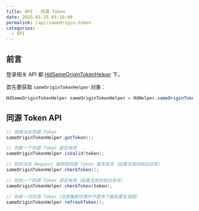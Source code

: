```yaml
---
title: API - 同源 Token
date: 2025-01-25 05:10:00
permalink: /api/sameOrigin-token
categories:
  - API
---
```



## 前言

登录相关 API 都 [HdSameOriginTokenHelper](https://github.com/Kele-Bingtang/hd-security/tree/master/hd-security-core/src/main/java/cn/youngkbt/hdsecurity/hd/HdSameOriginTokenHelper.java) 下。

首先要获取 `sameOriginTokenHelper` 对象：

```java
HdSameOriginTokenHelper sameOriginTokenHelper = HdHelper.sameOriginTokenHelper();
```

## 同源 Token API

```java
// 获取当前同源 Token
sameOriginTokenHelper.getToken();

// 判断一个同源 Token 是否有效
sameOriginTokenHelper.isValid(token);

// 校验当前 Request 提供的同源 Token 是否有效（如果无效则抛出异常）
sameOriginTokenHelper.checkToken();

// 校验一个同源 Token 是否有效（如果无效则抛出异常）
sameOriginTokenHelper.checkToken(token);

// 刷新一次同源 Token（注意集群环境中不要多个服务重复调用）
sameOriginTokenHelper.refreshToken();
```
